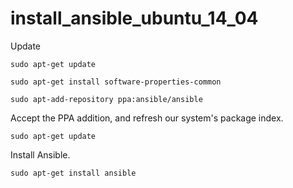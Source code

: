 # install_ansible_ubuntu_14_04

Update

```
sudo apt-get update
```


```
sudo apt-get install software-properties-common
```


```
sudo apt-add-repository ppa:ansible/ansible
```

Accept the PPA addition, and refresh our system's package index.

```
sudo apt-get update
```

Install Ansible.

```
sudo apt-get install ansible
```
